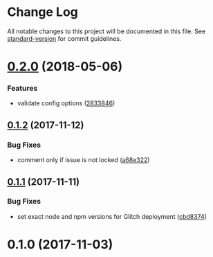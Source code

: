 # Change Log

All notable changes to this project will be documented in this file. See [standard-version](https://github.com/conventional-changelog/standard-version) for commit guidelines.

<a name="0.2.0"></a>
# [0.2.0](https://github.com/dessant/support-requests/compare/v0.1.2...v0.2.0) (2018-05-06)


### Features

* validate config options ([2833846](https://github.com/dessant/support-requests/commit/2833846))



<a name="0.1.2"></a>
## [0.1.2](https://github.com/dessant/support-requests/compare/v0.1.1...v0.1.2) (2017-11-12)


### Bug Fixes

* comment only if issue is not locked ([a68e322](https://github.com/dessant/support-requests/commit/a68e322))



<a name="0.1.1"></a>
## [0.1.1](https://github.com/dessant/support-requests/compare/v0.1.0...v0.1.1) (2017-11-11)


### Bug Fixes

* set exact node and npm versions for Glitch deployment ([cbd8374](https://github.com/dessant/support-requests/commit/cbd8374))



<a name="0.1.0"></a>
# 0.1.0 (2017-11-03)

